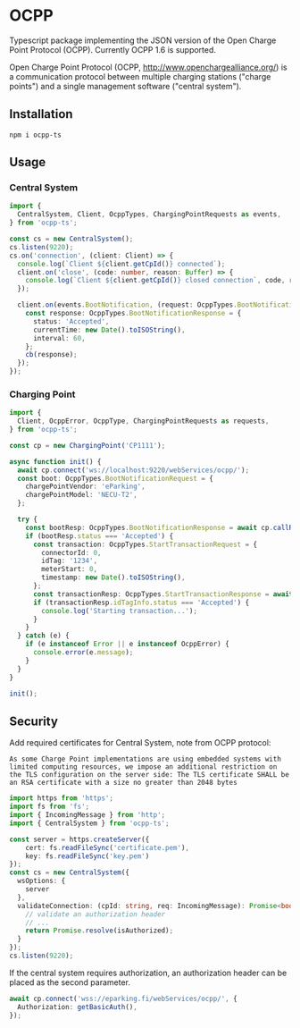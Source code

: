 # OCPP

Typescript package implementing the JSON version of the Open Charge Point Protocol (OCPP). Currently OCPP 1.6 is supported.

Open Charge Point Protocol (OCPP, <http://www.openchargealliance.org/>) is a communication protocol between multiple charging stations ("charge points") and a single management software ("central system").

## Installation
```
npm i ocpp-ts
```

## Usage

### Central System

```ts
import {
  CentralSystem, Client, OcppTypes, ChargingPointRequests as events,
} from 'ocpp-ts';

const cs = new CentralSystem();
cs.listen(9220);
cs.on('connection', (client: Client) => {
  console.log(`Client ${client.getCpId()} connected`);
  client.on('close', (code: number, reason: Buffer) => {
    console.log(`Client ${client.getCpId()} closed connection`, code, reason.toString());
  });

  client.on(events.BootNotification, (request: OcppTypes.BootNotificationRequest, cb: (response: OcppTypes.BootNotificationResponse) => void) => {
    const response: OcppTypes.BootNotificationResponse = {
      status: 'Accepted',
      currentTime: new Date().toISOString(),
      interval: 60,
    };
    cb(response);
  });
});
```

### Charging Point

```ts
import {
  Client, OcppError, OcppType, ChargingPointRequests as requests,
} from 'ocpp-ts';

const cp = new ChargingPoint('CP1111');

async function init() {
  await cp.connect('ws://localhost:9220/webServices/ocpp/');
  const boot: OcppTypes.BootNotificationRequest = {
    chargePointVendor: 'eParking',
    chargePointModel: 'NECU-T2',
  };

  try {
    const bootResp: OcppTypes.BootNotificationResponse = await cp.callRequest(requests.BootNotification, boot);
    if (bootResp.status === 'Accepted') {
      const transaction: OcppTypes.StartTransactionRequest = {
        connectorId: 0,
        idTag: '1234',
        meterStart: 0,
        timestamp: new Date().toISOString(),
      };
      const transactionResp: OcppTypes.StartTransactionResponse = await cp.callRequest(requests.StartTransaction, transaction);
      if (transactionResp.idTagInfo.status === 'Accepted') {
        console.log('Starting transaction...');
      }
    }
  } catch (e) {
    if (e instanceof Error || e instanceof OcppError) {
      console.error(e.message);
    }
  }
}

init();
```

## Security

Add required certificates for Central System, note from OCPP protocol:

``
As some Charge Point implementations are using embedded systems with limited computing
resources, we impose an additional restriction on the TLS configuration on the server side:
The TLS certificate SHALL be an RSA certificate with a size no greater than 2048 bytes
``

```ts
import https from 'https';
import fs from 'fs';
import { IncomingMessage } from 'http';
import { CentralSystem } from 'ocpp-ts';

const server = https.createServer({
    cert: fs.readFileSync('certificate.pem'),
    key: fs.readFileSync('key.pem')
});
const cs = new CentralSystem({ 
  wsOptions: {
    server
  },
  validateConnection: (cpId: string, req: IncomingMessage): Promise<boolean> => {
    // validate an authorization header
    // ...
    return Promise.resolve(isAuthorized);
  }
});
cs.listen(9220);
```

If the central system requires authorization, an authorization header can be placed as the second parameter.

```ts
await cp.connect('wss://eparking.fi/webServices/ocpp/', {
  Authorization: getBasicAuth(),
});
```

